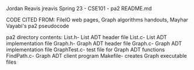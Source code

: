 Jordan Reavis
jreavis
Spring 23 - CSE101 - pa2
README.md

CODE CITED FROM: FileIO web pages, Graph algorithms handouts, Mayhar Vayabi's pa2 pseudocode

pa2 directory contents:
List.h- List ADT header file
List.c- List ADT implementation file
Graph.h- Graph ADT header file
Graph.c- Graph ADT implementation file
GraphTest.c- test file for Graph ADT functions
FindPath.c- Graph ADT client program
Makefile- creates Graph executable files
